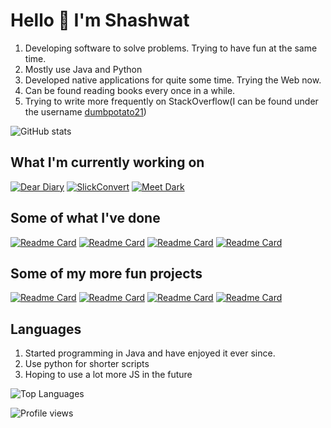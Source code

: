 # Hello 👋 I'm Shashwat

1. Developing software to solve problems. Trying to have fun at the same time. 
2. Mostly use Java and Python 
3. Developed native applications for quite some time. Trying the Web now.
4. Can be found reading books every once in a while. 
5. Trying to write more frequently on StackOverflow(I can be found under the username [dumbpotato21](https://stackoverflow.com/users/5055190/dumbpotato21))

![GitHub stats](https://github-readme-stats.vercel.app/api?username=TheTrio&show_icons=true&count_private=tru&theme=dark) 

## What I'm currently working on

[![Dear Diary](https://github-readme-stats.vercel.app/api/pin/?username=TheTrio&repo=DearDiary&theme=nightowl)](https://github.com/TheTrio/DearDiary)
[![SlickConvert](https://github-readme-stats.vercel.app/api/pin/?username=TheTrio&repo=SlickConvert&theme=nightowl)](https://github.com/TheTrio/SlickConvert)
[![Meet Dark](https://github-readme-stats.vercel.app/api/pin/?username=TheTrio&repo=MeetDark&theme=nightowl)](https://github.com/TheTrio/MeetDark)

## Some of what I've done

[![Readme Card](https://github-readme-stats.vercel.app/api/pin/?username=TheTrio&repo=stylishlichess&theme=nightowl)](https://github.com/TheTrio/stylishLichess)
[![Readme Card](https://github-readme-stats.vercel.app/api/pin/?username=TheTrio&repo=SlickPad&theme=nightowl)](https://github.com/TheTrio/SlickPad)
[![Readme Card](https://github-readme-stats.vercel.app/api/pin/?username=TheTrio&repo=SlickCalculate&theme=nightowl)](https://github.com/TheTrio/SlickCalculate)
[![Readme Card](https://github-readme-stats.vercel.app/api/pin/?username=TheTrio&repo=Covid19-India-Telegram-Bot&theme=nightowl)](https://github.com/TheTrio/Covid19-India-Telegram-Bot)

## Some of my more fun projects

[![Readme Card](https://github-readme-stats.vercel.app/api/pin/?username=TheTrio&repo=HackerView&theme=nightowl)](https://github.com/TheTrio/HackerView)
[![Readme Card](https://github-readme-stats.vercel.app/api/pin/?username=TheTrio&repo=TypingTest&theme=nightowl)](https://github.com/TheTrio/TypingTest)
[![Readme Card](https://github-readme-stats.vercel.app/api/pin/?username=TheTrio&repo=Chrome-Dinosaur-Game&theme=nightowl)](https://github.com/TheTrio/Chrome-Dinosaur-Game)
[![Readme Card](https://github-readme-stats.vercel.app/api/pin/?username=TheTrio&repo=Horizon&theme=nightowl)](https://github.com/TheTrio/Horizon)

## Languages

1. Started programming in Java and have enjoyed it ever since.
2. Use python for shorter scripts
3. Hoping to use a lot more JS in the future

![Top Languages](https://github-readme-stats.vercel.app/api/top-langs/?username=TheTrio&theme=nightowl)

![Profile views](https://gpvc.arturio.dev/TheTrio)
